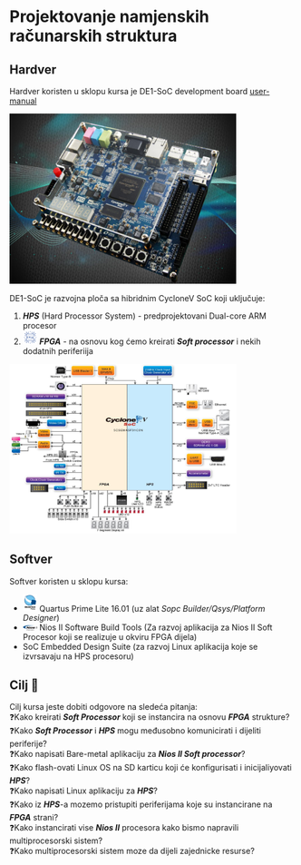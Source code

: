 # Projektovanje namjenskih računarskih struktura

## Hardver
Hardver koristen u sklopu kursa je DE1-SoC development board [user-manual](https://www.terasic.com.tw/cgi-bin/page/archive.pl?Language=English&CategoryNo=167&No=836&PartNo=4#contents) </br>
<p align="left">
  <img src="/image/de1soc.png" alt="Alt text" width="400" height="300"/>
</p>

DE1-SoC je razvojna ploča sa hibridnim CycloneV SoC koji uključuje:
1. ***HPS*** (Hard Processor System) - predprojektovani Dual-core ARM procesor
2. <img src="/image/fpga" alt="icon" width="25"/> ***FPGA*** - na osnovu kog ćemo kreirati ***Soft processor*** i nekih dodatnih periferiija</br>
<p align="left">
  <img src="/image/cyclonev.png" alt="Alt text" width="400" height="300"/>
</p>

## Softver
Softver koristen u sklopu kursa:
-  <img src="/image/quartus" alt="icon" width="25"/> Quartus Prime Lite 16.01 (uz alat *Sopc Builder/Qsys/Platform Designer*)
-  <img src="/image/niosiiprocessor.png" alt="icon" width="25"/> Nios II Software Build Tools (Za razvoj aplikacija za Nios II Soft Procesor koji se realizuje u okviru FPGA dijela)
- SoC Embedded Design Suite (za razvoj Linux aplikacija koje se izvrsavaju na HPS procesoru)

## Cilj 🎯

Cilj kursa jeste dobiti odgovore na sledeća pitanja:</br>
   ❓Kako kreirati ***Soft Processor*** koji se instancira na osnovu ***FPGA*** strukture?</br>
   ❓Kako ***Soft Processor*** i ***HPS*** mogu međusobno komunicirati i dijeliti periferije?</br>
   ❓Kako napisati Bare-metal aplikaciju za ***Nios II Soft processor***?</br>
   ❓Kako flash-ovati Linux OS na SD karticu koji će konfigurisati i inicijaliyovati ***HPS***?</br>
   ❓Kako napisati Linux aplikaciju za ***HPS***?</br>
   ❓Kako iz ***HPS***-a mozemo pristupiti periferijama koje su instancirane na ***FPGA*** strani?</br>
   ❓Kako instancirati vise ***Nios II*** procesora kako bismo napravili multiprocesorski sistem?</br>
   ❓Kako multiprocesorski sistem moze da dijeli zajednicke resurse?</br>
